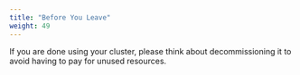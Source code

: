 ```yaml
---
title: "Before You Leave"
weight: 49
---
```


If you are done using your cluster, please think about decommissioning it to avoid having to pay for unused resources.

